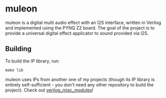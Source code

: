 # muleon
muleon is a digital multi audio effect with an I2S interface, written in Verilog and implemented using the PYNQ Z2 board. The goal of the project is to provide a universal digital effect applicator to sound provided via I2S.


## Building
To build the IP library, run:
```
make lib
```
muleon uses IPs from another one of my projects (though its IP library is entirely self-sufficient - you don't need any other repository to build the project). Check out [verilog_misc_modules](https://github.com/niiichtsy/verilog_misc_modules.git)!
